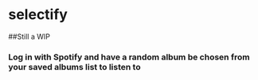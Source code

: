 # selectify
##Still a WIP
### Log in with Spotify and have a random album be chosen from your saved albums list to listen to
